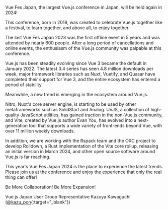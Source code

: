 Vue Fes Japan, the largest Vue.js conference in Japan, will be held again in 2024!

This conference, born in 2018, was created to celebrate Vue.js together like a festival, to learn together, and above all, to enjoy together.

The last Vue Fes Japan 2023 was the first offline event in 5 years and was attended by nearly 600 people. After a long period of cancellations and online events, the enthusiasm of the Vue.js community was palpable at this conference.

Vue.js has been steadily evolving since Vue 3 became the default in January 2022. The latest 3.4 series has seen 4.8 million downloads per week, major framework libraries such as Nuxt, Vuetify, and Quasar have completed their support for Vue 3, and the entire ecosystem has entered a period of stability.

Meanwhile, a new trend is emerging in the ecosystem around Vue.js.

Nitro, Nuxt's core server engine, is starting to be used by other metaframeworks such as SolidStart and Analog. UnJS, a collection of high-quality JavaScript utilities, has gained traction in the non-Vue.js community, and Vite, created by Vue.js author Evan You, has evolved into a next-generation tool that supports a wide variety of front-ends beyond Vue, with over 11 million weekly downloads.

In addition, we are working with the Rspack team and the OXC project to develop Rolldown, a Rust implementation of the Vite core rollup, releasing an initial version in March 2024, and other open source software around Vue.js is far reaching.

This year's Vue Fes Japan 2024 is the place to experience the latest trends. Please join us at the conference and enjoy the experience that only the real thing can offer!

Be More Collaboration! Be More Expansion!

Vue.js Japan User Group Representative Kazuya Kawaguchi ([@kazu_pon](https://twitter.com/kazu_pon){:target="\_blank"})
